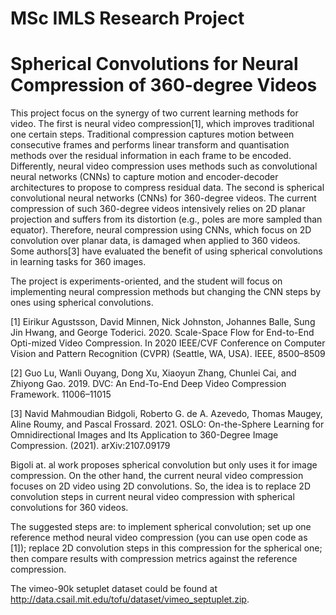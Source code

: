 # MSc IMLS Research Project
# **Spherical  Convolutions for Neural Compression of 360-degree Videos**

This  project focus on the synergy of two current learning methods for video. The  first is neural video compression[1], which improves traditional one certain  steps. Traditional compression captures motion between consecutive frames and  performs linear transform and quantisation methods over the residual  information in each frame to be encoded. Differently, neural video  compression uses methods such as convolutional neural networks (CNNs) to  capture motion and encoder-decoder architectures to propose to compress  residual data. The second is spherical convolutional neural networks (CNNs)  for 360-degree videos. The current compression of such 360-degree videos  intensively relies on 2D planar projection and suffers from its distortion  (e.g., poles are more sampled than equator). Therefore, neural compression  using CNNs, which focus on 2D convolution over planar data, is damaged when  applied to 360 videos. Some authors[3] have evaluated the benefit of using  spherical convolutions in learning tasks for 360 images.          

The project is experiments-oriented, and the student will focus on  implementing neural compression methods but changing the CNN steps by ones  using spherical convolutions.         

 [1] Eirikur Agustsson, David Minnen, Nick Johnston, Johannes Balle, Sung  Jin Hwang, and George Toderici. 2020. Scale-Space Flow for End-to-End  Opti-mized Video Compression. In 2020 IEEE/CVF Conference on Computer Vision  and Pattern Recognition (CVPR) (Seattle, WA, USA). IEEE, 8500–8509     

[2] Guo Lu, Wanli Ouyang, Dong Xu, Xiaoyun Zhang, Chunlei Cai, and Zhiyong  Gao. 2019. DVC: An End-To-End Deep Video Compression Framework.  11006–11015     

[3] Navid Mahmoudian Bidgoli, Roberto G. de A. Azevedo, Thomas Maugey,  Aline Roumy, and Pascal Frossard. 2021. OSLO: On-the-Sphere Learning for  Omnidirectional Images and Its Application to 360-Degree Image Compression.  (2021). arXiv:2107.09179     



Bigoli at. al work proposes spherical convolution but only uses it for image compression. On the other hand, the current neural video compression focuses on 2D video using 2D convolutions. So, the idea is to replace 2D convolution steps in current neural video compression with spherical convolutions for 360 videos.

The suggested steps are: to implement spherical convolution; set up one reference method neural video compression (you can use open code as [1]); replace 2D convolution steps in this compression for the spherical one; then compare results with compression metrics against the reference compression.

The vimeo-90k setuplet dataset could be found at http://data.csail.mit.edu/tofu/dataset/vimeo_septuplet.zip.
